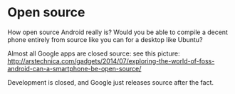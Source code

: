 # Open source

How open source Android really is? Would you be able to compile a decent phone entirely from source like you can for a desktop like Ubuntu?

Almost all Google apps are closed source: see this picture: <http://arstechnica.com/gadgets/2014/07/exploring-the-world-of-foss-android-can-a-smartphone-be-open-source/>

Development is closed, and Google just releases source after the fact.
